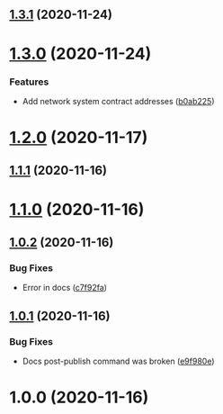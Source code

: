 ## [1.3.1](https://github.com/erdDEVcode/utils/compare/v1.3.0...v1.3.1) (2020-11-24)

# [1.3.0](https://github.com/erdDEVcode/utils/compare/v1.2.0...v1.3.0) (2020-11-24)


### Features

* Add network system contract addresses ([b0ab225](https://github.com/erdDEVcode/utils/commit/b0ab2259877242d1eaa2de74af469986eadd455b))

# [1.2.0](https://github.com/erdDEVcode/utils/compare/v1.1.1...v1.2.0) (2020-11-17)

## [1.1.1](https://github.com/erdDEVcode/utils/compare/v1.1.0...v1.1.1) (2020-11-16)

# [1.1.0](https://github.com/erdDEVcode/utils/compare/v1.0.2...v1.1.0) (2020-11-16)

## [1.0.2](https://github.com/erdDEVcode/utils/compare/v1.0.1...v1.0.2) (2020-11-16)


### Bug Fixes

* Error in docs ([c7f92fa](https://github.com/erdDEVcode/utils/commit/c7f92fadaf3b3c5a51efa69e6580f35c604a90b3))

## [1.0.1](https://github.com/erdDEVcode/utils/compare/v1.0.0...v1.0.1) (2020-11-16)


### Bug Fixes

* Docs post-publish command was broken ([e9f980e](https://github.com/erdDEVcode/utils/commit/e9f980e77a7244d24d3960e87a6820ae163bbac7))

# 1.0.0 (2020-11-16)
